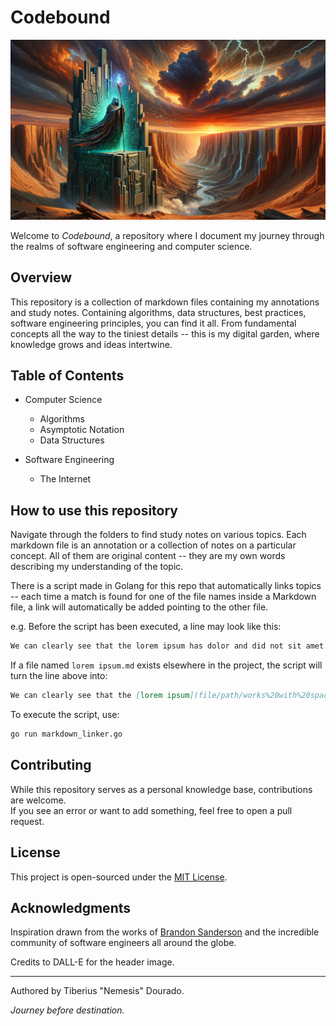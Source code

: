 # Codebound

![codebound-header](/Assets/codebound.png)

Welcome to *Codebound*, a repository where I document my journey through the realms of software engineering and computer science.

## Overview

This repository is a collection of markdown files containing my annotations and study notes. Containing algorithms, data structures, best practices, software engineering principles, you can find it all. From fundamental concepts all the way to the tiniest details -- this is my digital garden, where knowledge grows and ideas intertwine.

## Table of Contents

- Computer Science
  - Algorithms
  - Asymptotic Notation
  - Data Structures

- Software Engineering
  - The Internet

## How to use this repository

Navigate through the folders to find study notes on various topics. Each markdown file is an annotation or a collection of notes on a particular concept. All of them are original content -- they are my own words describing my understanding of the topic.

There is a script made in Golang for this repo that automatically links topics -- each time a match is found for one of the file names inside a Markdown file, a link will automatically be added pointing to the other file.

e.g.
Before the script has been executed, a line may look like this:

```markdown
We can clearly see that the lorem ipsum has dolor and did not sit amet.
```

If a file named `lorem ipsum.md` exists elsewhere in the project, the script will turn the line above into:

```markdown
We can clearly see that the [lorem ipsum](file/path/works%20with%20spaces/to/lorem%20ipsum.md) dolor sit amet.
```

To execute the script, use:

```bash
go run markdown_linker.go
```

## Contributing

While this repository serves as a personal knowledge base, contributions are welcome.  
If you see an error or want to add something, feel free to open a pull request.

## License

This project is open-sourced under the [MIT License](LICENSE).

## Acknowledgments

Inspiration drawn from the works of [Brandon Sanderson](https://en.wikipedia.org/wiki/Brandon_Sanderson) and the incredible community of software engineers all around the globe.

Credits to DALL-E for the header image.

---

Authored by Tiberius "Nemesis" Dourado.

*Journey before destination.*
